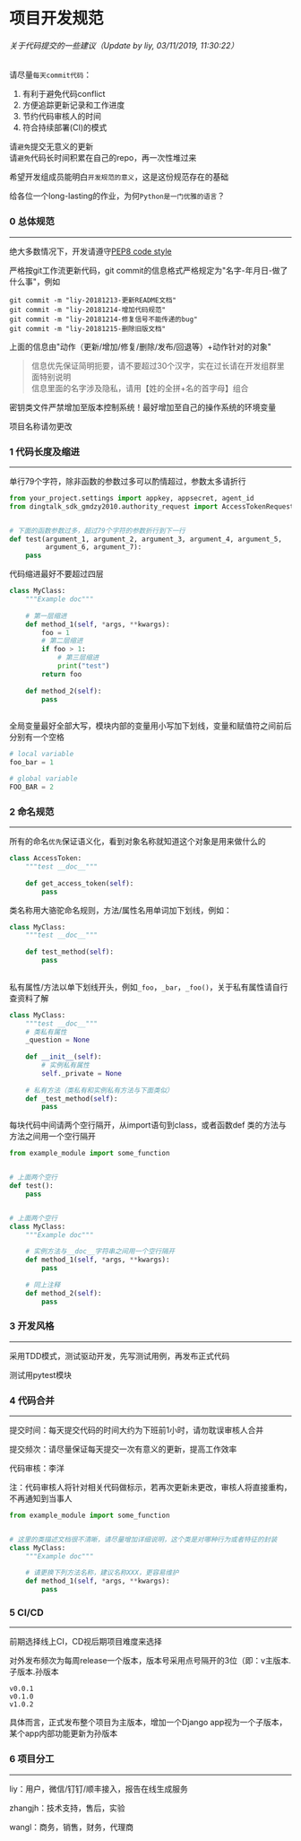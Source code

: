 # 项目开发规范

###### 关于代码提交的一些建议（Update by liy, 03/11/2019, 11:30:22）

请尽量`每天commit代码`：
1. 有利于避免代码conflict  
2. 方便追踪更新记录和工作进度  
3. 节约代码审核人的时间  
4. 符合持续部署(CI)的模式   

请`避免`提交无意义的更新  
请`避免`代码长时间积累在自己的repo，再一次性堆过来  

希望开发组成员能明白`开发规范的意义`，这是这份规范存在的基础

给各位一个long-lasting的作业，为何`Python是一门优雅的语言`？


### 0 总体规范
--------------------
绝大多数情况下，开发请遵守[PEP8 code style](https://www.python.org/dev/peps/pep-0008/)       

严格按git工作流更新代码，git commit的信息格式严格规定为"名字-年月日-做了什么事"，例如    
```git
git commit -m "liy-20181213-更新README文档"
git commit -m "liy-20181214-增加代码规范"
git commit -m "liy-20181214-修复信号不能传递的bug"
git commit -m "liy-20181215-删除旧版文档"
```
上面的信息由"动作（更新/增加/修复/删除/发布/回退等）+动作针对的对象"    

>信息优先保证简明扼要，请不要超过30个汉字，实在过长请在开发组群里面特别说明    
>信息里面的名字涉及隐私，请用【姓的全拼+名的首字母】组合

密钥类文件严禁增加至版本控制系统！最好增加至自己的操作系统的环境变量    

项目名称请勿更改    

### 1 代码长度及缩进
--------------------
单行79个字符，除非函数的参数过多可以酌情超过，参数太多请折行
```python
from your_project.settings import appkey, appsecret, agent_id
from dingtalk_sdk_gmdzy2010.authority_request import AccessTokenRequest


# 下面的函数参数过多，超过79个字符的参数折行到下一行
def test(argument_1, argument_2, argument_3, argument_4, argument_5,
         argument_6, argument_7):
    pass
```
代码缩进最好不要超过四层
```python
class MyClass:
    """Example doc"""
    
    # 第一层缩进
    def method_1(self, *args, **kwargs):
        foo = 1
        # 第二层缩进
        if foo > 1:
            # 第三层缩进
            print("test")
        return foo
    
    def method_2(self):
        pass
    
```
全局变量最好全部大写，模块内部的变量用小写加下划线，变量和赋值符之间前后分别有一个空格
```python
# local variable
foo_bar = 1

# global variable
FOO_BAR = 2
```

### 2 命名规范
--------------------
所有的命名`优先`保证语义化，看到对象名称就知道这个对象是用来做什么的
```python
class AccessToken:
    """test __doc__"""
    
    def get_access_token(self):
        pass
```

类名称用大骆驼命名规则，方法/属性名用单词加下划线，例如：
```python
class MyClass:
    """test __doc__"""
    
    def test_method(self):
        pass
        
```
私有属性/方法以单下划线开头，例如`_foo`，`_bar`，`_foo()`，关于私有属性请自行查资料了解
```python
class MyClass:
    """test __doc__"""
    # 类私有属性
    _question = None
    
    def __init__(self):
        # 实例私有属性
        self._private = None
    
    # 私有方法（类私有和实例私有方法与下面类似）
    def _test_method(self):
        pass
```

每块代码中间请两个空行隔开，从import语句到class，或者函数def
类的方法与方法之间用一个空行隔开
```python
from example_module import some_function


# 上面两个空行
def test():
    pass


# 上面两个空行
class MyClass:
    """Example doc"""
    
    # 实例方法与__doc__字符串之间用一个空行隔开
    def method_1(self, *args, **kwargs):
        pass
    
    # 同上注释
    def method_2(self):
        pass
```

### 3 开发风格
--------------------
采用TDD模式，测试驱动开发，先写测试用例，再发布正式代码    

测试用pytest模块    

### 4 代码合并
--------------------
提交时间：每天提交代码的时间大约为下班前1小时，请勿耽误审核人合并  

提交频次：请尽量保证每天提交一次有意义的更新，提高工作效率  

代码审核：李洋    

注：代码审核人将针对相关代码做标示，若再次更新未更改，审核人将直接重构，不再通知到当事人
```python
from example_module import some_function


# 这里的类描述文档很不清晰，请尽量增加详细说明，这个类是对哪种行为或者特征的封装
class MyClass:
    """Example doc"""
    
    # 请更换下列方法名称，建议名称XXX，更容易维护
    def method_1(self, *args, **kwargs):
        pass
```

### 5 CI/CD
--------------------
前期选择线上CI，CD视后期项目难度来选择    

对外发布频次为每周release一个版本，版本号采用点号隔开的3位（即：v主版本.子版本.孙版本
```
v0.0.1
v0.1.0
v1.0.2
```
具体而言，正式发布整个项目为主版本，增加一个Django app视为一个子版本，某个app内部功能更新为孙版本

### 6 项目分工
--------------------
liy：用户，微信/钉钉/顺丰接入，报告在线生成服务      

zhangjh：技术支持，售后，实验    

wangl：商务，销售，财务，代理商    

